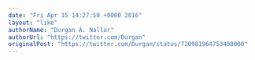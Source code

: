 ```yaml
---
date: "Fri Apr 15 14:27:50 +0000 2016"
layout: "like"
authorName: "Durgan A. Nallar"
authorUrl: "https://twitter.com/Durgan"
originalPost: "https://twitter.com/Durgan/status/720981964753408000"
---
```

